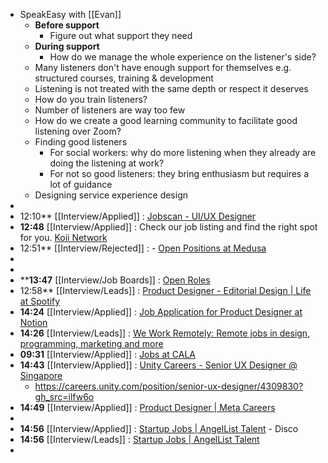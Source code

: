 - SpeakEasy with [[Evan]]
	- **Before support**
		- Figure out what support they need
	- **During support**
		- How do we manage the whole experience on the listener's side?
	- Many listeners don't have enough support for themselves e.g. structured courses, training & development
	- Listening is not treated with the same depth or respect it deserves
	- How do you train listeners?
	- Number of listeners are way too few
	- How do we create a good learning community to facilitate good listening over Zoom?
	- Finding good listeners
		- For social workers: why do more listening when they already are doing the listening at work?
		- For not so good listeners: they bring enthusiasm but requires a lot of guidance
	- Designing service experience design
-
- 12:10** [[Interview/Applied]] :  [Jobscan - UI/UX Designer](https://jobs.lever.co/jobscan-2/d430e792-7069-4bc8-9ff9-3a0762701fa7)
- **12:48** [[Interview/Applied]] : Check our job listing and find the right spot for you. [Koii Network](https://www.koii.network/career#jobanchor)
- 12:51** [[Interview/Rejected]] : - [Open Positions at Medusa](https://medusajs.notion.site/Open-Positions-at-Medusa-4946f3997fa345e098419d40f740fcaa)
-
-
- ****13:47** [[Interview/Job Boards]] :  [Open Roles](https://read.cv/explore/open-roles)
- 12:58** [[Interview/Leads]] :  [Product Designer - Editorial Design | Life at Spotify](https://www.lifeatspotify.com/jobs/product-designer-editorial-design)
- **14:24** [[Interview/Applied]] :  [Job Application for Product Designer at Notion](https://boards.greenhouse.io/notion/jobs/4820341003)
- **14:26** [[Interview/Leads]] :  [We Work Remotely: Remote jobs in design, programming, marketing and more](https://weworkremotely.com/company/the-remote-company)
- **09:31** [[Interview/Applied]] :  [Jobs at CALA](https://jobs.polymer.co/cala)
- **14:43** [[Interview/Applied]] :  [Unity Careers - Senior UX Designer @ Singapore](https://careers.unity.com/position/senior-ux-designer/4309830?gh_src=ilfw6o)
	- https://careers.unity.com/position/senior-ux-designer/4309830?gh_src=ilfw6o
- **14:49** [[Interview/Applied]] :  [Product Designer | Meta Careers](https://www.metacareers.com/jobs/441273604454419/?rx_campaign=Linkedin1&rx_group=126320&rx_job=a1K2K000008Tb4KUAS_149d92b5&rx_medium=post&rx_r=none&rx_source=Linkedin&rx_ts=20220611T180418Z&utm_campaign=Job+board&utm_medium=jobs&utm_source=LIpaid&rx_viewer=6ec8b4d00f0a11eda39965a7ac8e724221fbcdf89f454f4cb5386f09a0b94861)
-
- **14:56** [[Interview/Applied]] :  [Startup Jobs | AngelList Talent](https://angel.co/jobs?job_listing_id=1593685) - Disco
- **14:56** [[Interview/Leads]] :  [Startup Jobs | AngelList Talent](https://angel.co/jobs?job_listing_id=2246139)
-
